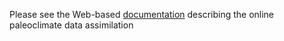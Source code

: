 Please see the Web-based [documentation](https://lilisgroup.github.io/PaleoDA_docs/) describing the online paleoclimate data assimilation
